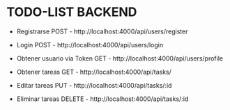 # TODO-LIST BACKEND

- Registrarse
  POST - http://localhost:4000/api/users/register
- Login
  POST - http://localhost:4000/api/users/login

- Obtener usuario via Token
  GET - http://localhost:4000/api/users/profile

- Obtener tareas
  GET - http://localhost:4000/api/tasks/
  
- Editar tareas
  PUT - http://localhost:4000/api/tasks/:id
  
- Eliminar tareas
  DELETE - http://localhost:4000/api/tasks/:id
